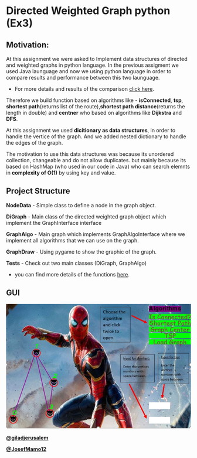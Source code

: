 # Directed Weighted Graph python (Ex3)

## **Motivation:**
At this assignment we were asked to Implement data structures of directed and weighted graphs in python language.
In the previous assigment we used Java launguage and now we using python language in order to compare results and performance between this two launguage.

* For more details and results of the comparison 
[click here](https://github.com/JosefMamo12/Ex3/wiki/Comparison).

Therefore we build function based on algorithms like - **isConnected**, **tsp**, **shortest path**(returns list of the route),**shortest path distance**(returns the length in double) and **centner** who based on algorithms like **Dijkstra** and **DFS**.

At this assignment we used **dicitionary as data structures**, in order to handle the vertice of the graph. And we added nested dictionary to handle the edges of the graph.

The motivation to use this data structures was because its unordered collection, changeable and do not allow duplicates. but mainly because its based on HashMap (who used in our code in Java) who can search elemnts in **complexity of O(1)** by using key and value. 

## Project Structure

**NodeData** - Simple class to define a node in the graph object.

**DiGraph** - Main class of the directed weighted graph object which implement the GraphInterface interface

**GraphAlgo** - Main graph which implements GraphAlgoInterface where we implement all algorithms that we can use on the graph.

**GraphDraw** - Using pygame to show the graphic of the graph.

**Tests** - Check out two main classes (DiGraph, GraphAlgo)

* you can find more details of the functions [here](https://github.com/JosefMamo12/Ex3/wiki/Classes).

## GUI
![](https://github.com/JosefMamo12/Ex3/blob/master/Images/gui%20exsplanation.jpeg)

**[@giladjerusalem](https://github.com/giladjerusalem)**

**[@JosefMamo12](https://github.com/JosefMamo12)**

